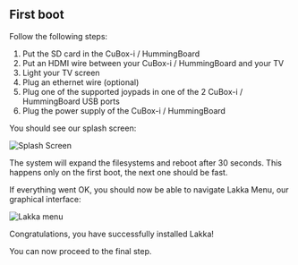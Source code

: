 ## First boot

Follow the following steps:

1.  Put the SD card in the CuBox-i / HummingBoard
2.  Put an HDMI wire between your CuBox-i / HummingBoard and your TV
3.  Light your TV screen
4.  Plug an ethernet wire (optional)
5.  Plug one of the supported joypads in one of the 2 CuBox-i / HummingBoard USB ports
6.  Plug the power supply of the CuBox-i / HummingBoard

You should see our splash screen:

![Splash Screen](/images/splash.png)

The system will expand the filesystems and reboot after 30 seconds. This happens only on the first boot, the next one should be fast.

If everything went OK, you should now be able to navigate Lakka Menu, our graphical interface:

![Lakka menu](/images/lakkamenu.png)

Congratulations, you have successfully installed Lakka!

You can now proceed to the final step.
